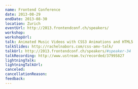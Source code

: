 ```yaml
---
name: Frontend Conference
date: 2013-08-29
endDate: 2013-08-30
location: Zurich
eventUrl: http://2013.frontendconf.ch/speakers/
workshop:
workshopUrl:
talk: Animated Music Videos with CSS3 Animations and HTML5
talkSlides: http://rachelnabors.com/css-amv-talk/
talkUrl: http://2013.frontendconf.ch/speakers/#speaker-34
talkRecording: http://www.ustream.tv/recorded/37995827
lightningTalk:
lightningTalkUrl:
canceled:
cancellationReason:
feedback:
---
```

